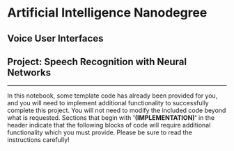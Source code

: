 # Artificial Intelligence Nanodegree

## Voice User Interfaces

## Project: Speech Recognition with Neural Networks

---

In this notebook, some template code has already been provided for you, and you will need to implement additional functionality to successfully complete this project. You will not need to modify the included code beyond what is requested. Sections that begin with **'(IMPLEMENTATION)'** in the header indicate that the following blocks of code will require additional functionality which you must provide. Please be sure to read the instructions carefully! 
